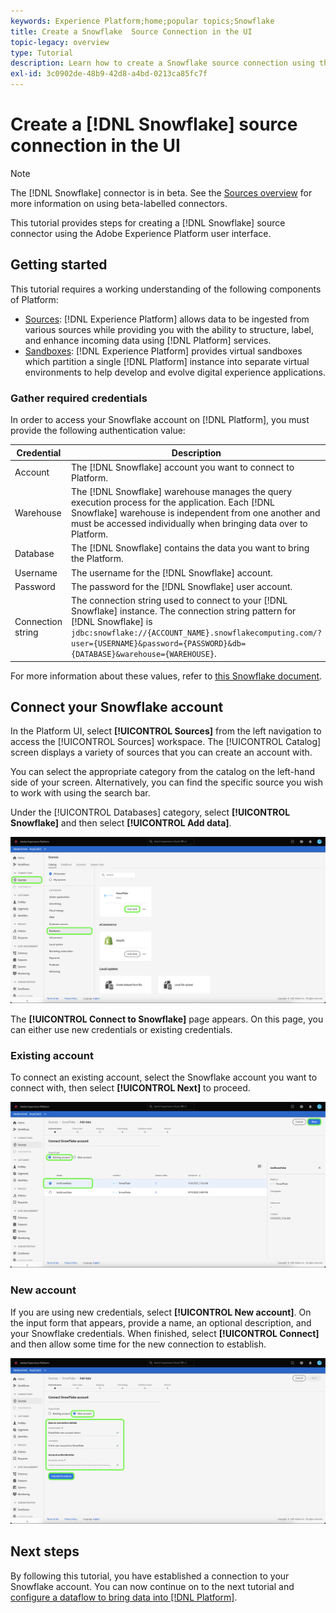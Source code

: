 ```yaml
---
keywords: Experience Platform;home;popular topics;Snowflake
title: Create a Snowflake  Source Connection in the UI
topic-legacy: overview
type: Tutorial
description: Learn how to create a Snowflake source connection using the Adobe Experience Platform UI.
exl-id: 3c0902de-48b9-42d8-a4bd-0213ca85fc7f
---
```

# Create a [!DNL Snowflake] source connection in the UI

>[!NOTE]
>
> The [!DNL Snowflake] connector is in beta. See the [Sources overview](../../../../home.md#terms-and-conditions) for more information on using beta-labelled connectors.

This tutorial provides steps for creating a [!DNL Snowflake] source connector using the Adobe Experience Platform user interface.

## Getting started

This tutorial requires a working understanding of the following components of Platform:

* [Sources](../../../../home.md): [!DNL Experience Platform] allows data to be ingested from various sources while providing you with the ability to structure, label, and enhance incoming data using [!DNL Platform] services.
* [Sandboxes](../../../../../sandboxes/home.md): [!DNL Experience Platform] provides virtual sandboxes which partition a single [!DNL Platform] instance into separate virtual environments to help develop and evolve digital experience applications.

### Gather required credentials

In order to access your Snowflake account on [!DNL Platform], you must provide the following authentication value:

| Credential | Description |
| ---------- | ----------- |
| Account | The [!DNL Snowflake] account you want to connect to Platform. |
| Warehouse | The [!DNL Snowflake] warehouse manages the query execution process for the application. Each [!DNL Snowflake] warehouse is independent from one another and must be accessed individually when bringing data over to Platform. |
| Database | The [!DNL Snowflake] contains the data you want to bring the Platform. |
| Username | The username for the [!DNL Snowflake] account. |
| Password | The password for the [!DNL Snowflake] user account. |
| Connection string | The connection string used to connect to your [!DNL Snowflake] instance. The connection string pattern for [!DNL Snowflake] is `jdbc:snowflake://{ACCOUNT_NAME}.snowflakecomputing.com/?user={USERNAME}&password={PASSWORD}&db={DATABASE}&warehouse={WAREHOUSE}`. |

For more information about these values, refer to [this Snowflake document](https://docs.snowflake.com/en/user-guide/oauth-custom.html).

## Connect your  Snowflake account

In the Platform UI, select **[!UICONTROL Sources]** from the left navigation to access the [!UICONTROL Sources] workspace. The [!UICONTROL Catalog] screen displays a variety of sources that you can create an account with.

You can select the appropriate category from the catalog on the left-hand side of your screen. Alternatively, you can find the specific source you wish to work with using the search bar.

Under the [!UICONTROL Databases] category, select **[!UICONTROL Snowflake]** and then select **[!UICONTROL Add data]**.

![](../../../../images/tutorials/create/snowflake/catalog.png)

The **[!UICONTROL Connect to Snowflake]** page appears. On this page, you can either use new credentials or existing credentials.

### Existing account

To connect an existing account, select the Snowflake account you want to connect with, then select **[!UICONTROL Next]** to proceed.

![](../../../../images/tutorials/create/snowflake/existing.png)

### New account

If you are using new credentials, select **[!UICONTROL New account]**. On the input form that appears, provide a name, an optional description, and your Snowflake credentials. When finished, select **[!UICONTROL Connect]** and then allow some time for the new connection to establish.

![](../../../../images/tutorials/create/snowflake/new.png)

## Next steps

By following this tutorial, you have established a connection to your Snowflake account. You can now continue on to the next tutorial and [configure a dataflow to bring data into [!DNL Platform]](../../dataflow/databases.md).
